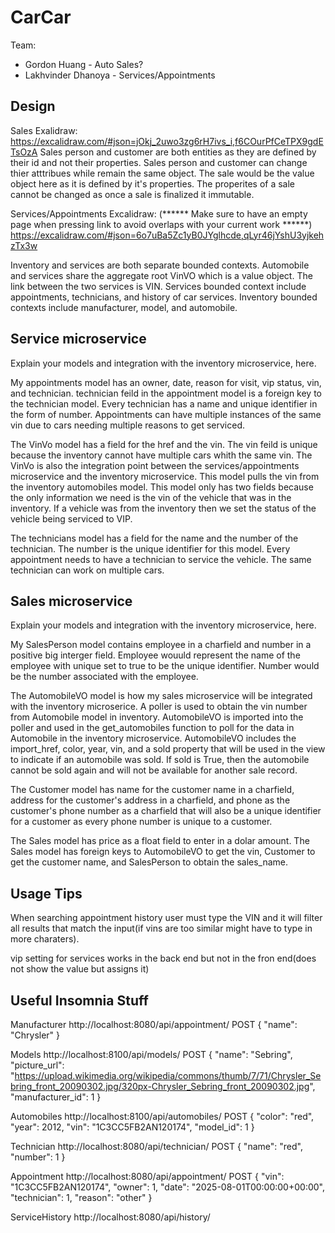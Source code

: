 # CarCar

Team:

* Gordon Huang - Auto Sales?
* Lakhvinder Dhanoya - Services/Appointments

## Design

Sales Exalidraw:
https://excalidraw.com/#json=jOkj_2uwo3zg6rH7ivs_i,f6COurPfCeTPX9gdETsOzA
Sales person and customer are both entities as they are defined by their id and not their properties. Sales person and customer can change thier atttribues while remain the same object. The sale would be the value object here as it is defined by it's properties. The properites of a sale cannot be changed as once a sale is finalized it immutable. 

Services/Appointments Excalidraw:
(****** Make sure to have an empty page when pressing link to avoid overlaps with your current work ******)
https://excalidraw.com/#json=6o7uBa5Zc1yB0JYglhcde,qLyr46jYshU3yjkehzTx3w

Inventory and services are both separate bounded contexts. Automobile and services share the aggregate root VinVO which is a value object. The link between the two services is VIN. Services bounded context include appointments, technicians, and history of car services. Inventory bounded contexts include manufacturer, model, and automobile.

## Service microservice

Explain your models and integration with the inventory
microservice, here.

My appointments model has an owner, date, reason for visit, vip status, vin, and technician. technician feild in the appointment model is a foreign key to the technician model. Every technician has a name and unique identifier in the form of number. Appointments can have multiple instances of the same vin due to cars needing multiple reasons to get serviced.

The VinVo model has a field for the href and the vin. The vin feild is unique because the inventory cannot have multiple cars whith the same vin. The VinVo is also the integration point between the services/appointments microservice and the inventory microservice. This model pulls the vin from the inventory automobiles model. This model only has two fields because the only information we need is the vin of the vehicle that was in the inventory. If a vehicle was from the inventory then we set the status of the vehicle being serviced to VIP.

The technicians model has a field for the name and the number of the technician. The number is the unique identifier for this model. Every appointment needs to have a technician to service the vehicle. The same technician can work on multiple cars.

## Sales microservice

Explain your models and integration with the inventory
microservice, here.

My SalesPerson model contains employee in a charfield and number in a positive big interger field. Employee wouuld represent the name of the employee with unique set to true to be the unique identifier. Number would be the number associated with the employee.

The AutomobileVO model is how my sales microservice will be integrated with the inventory microserice. A poller is used to obtain the vin number from Automobile model in inventory. AutomobileVO is imported into the poller and used in the get_automobiles function to poll for the data in Automobile in the inventory microservice. AutomobileVO includes the import_href, color, year, vin, and a sold property that will be used in the view to indicate if an automobile was sold. If sold is True, then the automobile cannot be sold again and will not be available for another sale record.

The Customer model has name for the customer name in a charfield, address for the customer's address in a charfield, and phone as the customer's phone number as a charfield that will also be a unique identifier for a customer as every phone number is unique to a customer.

The Sales model has price as a float field to enter in a dolar amount. The Sales model has foreign keys to AutomobileVO to get the vin, Customer to get the customer name, and SalesPerson to obtain the sales_name.

## Usage Tips

When searching appointment history user must type the VIN and it will filter all results that match the input(if vins are too similar might have to type in more charaters).

vip setting for services works in the back end but not in the fron end(does not show the value but assigns it)

## Useful Insomnia Stuff

Manufacturer
http://localhost:8080/api/appointment/
POST
{
  "name": "Chrysler"
}

Models
http://localhost:8100/api/models/
POST
{
  "name": "Sebring",
  "picture_url": "https://upload.wikimedia.org/wikipedia/commons/thumb/7/71/Chrysler_Sebring_front_20090302.jpg/320px-Chrysler_Sebring_front_20090302.jpg",
  "manufacturer_id": 1
}

Automobiles
http://localhost:8100/api/automobiles/
POST
{
  "color": "red",
  "year": 2012,
  "vin": "1C3CC5FB2AN120174",
  "model_id": 1
}

Technician
http://localhost:8080/api/technician/
POST
{
  "name": "red",
  "number": 1
}

Appointment
http://localhost:8080/api/appointment/
POST
{
  "vin": "1C3CC5FB2AN120174",
  "owner": 1,
	"date": "2025-08-01T00:00:00+00:00",
  "technician": 1,
	"reason": "other"
}

ServiceHistory
http://localhost:8080/api/history/
